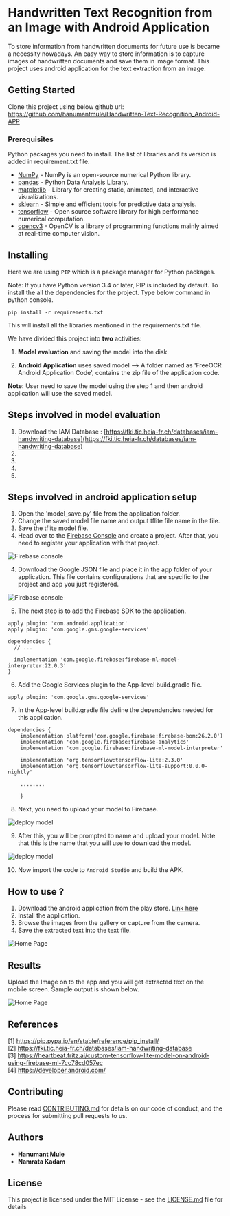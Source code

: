 # Handwritten Text Recognition from an Image with Android Application
To store information from handwritten documents for future use is became a necessity nowadays. An easy way to store information is to capture images of handwritten documents and save them in image format.
This project uses android application for the text extraction from an image.
## Getting Started
Clone this project using below github url: https://github.com/hanumantmule/Handwritten-Text-Recognition_Android-APP

### Prerequisites

Python packages you need to install. The list of libraries and its version is added in requirement.txt file. 

* [NumPy](https://pypi.org/project/numpy/) - NumPy is an open-source numerical Python library.
* [pandas](https://pandas.pydata.org/) - Python Data Analysis Library.
* [matplotlib](https://matplotlib.org/) - Library for creating static, animated, and interactive visualizations.
* [sklearn](https://scikit-learn.org/) - Simple and efficient tools for predictive data analysis.
* [tensorflow]() - Open source software library for high performance numerical computation.
* [opencv3]() - OpenCV is a library of programming functions mainly aimed at real-time computer vision. 

## Installing
Here we are using ```PIP``` which is a package manager for Python packages.

Note: If you have Python version 3.4 or later, PIP is included by default.
To install the all the dependencies for the project. Type below command in python console. 
```
pip install -r requirements.txt
```
This will install all the libraries mentioned in the requirements.txt file.

We have divided this project into **two** activities: 
1. **Model evaluation** and saving the model into the disk.

2. **Android Application** uses saved model --> A folder named as 'FreeOCR Android Application Code', contains the zip file of the application code. 

**Note:** User need to save the model using the step 1 and then android application will use the saved model.
## Steps involved in model evaluation
1. Download the IAM Database : [https://fki.tic.heia-fr.ch/databases/iam-handwriting-database](https://fki.tic.heia-fr.ch/databases/iam-handwriting-database)
2. 
3.
4.
5.

## Steps involved in android application setup
1. Open the 'model_save.py' file from the application folder.
2. Change the saved model file name and output tflite file name in the file.
2. Save the tflite model file.
3. Head over to the [Firebase Console](https://console.firebase.google.com/u/0/) and create a project. After that, you need to register your application with that project.

![Firebase console](https://github.com/hanumantmule/Handwritten-Text-Recognition_Android-APP/blob/main/Screenshots/App/1.png?raw=true)

4. Download the Google JSON file and place it in the app folder of your application. This file contains configurations that are specific to the project and app you just registered.

![Firebase console](https://github.com/hanumantmule/Handwritten-Text-Recognition_Android-APP/blob/main/Screenshots/App/2.png?raw=true)

5. The next step is to add the Firebase SDK to the application.
```
apply plugin: 'com.android.application'
apply plugin: 'com.google.gms.google-services'

dependencies {
  // ...

  implementation 'com.google.firebase:firebase-ml-model-interpreter:22.0.3'
}
```
6. Add the Google Services plugin to the App-level build.gradle file.
```
apply plugin: 'com.google.gms.google-services'
```
7. In the  App-level build.gradle file define the dependencies needed for this application.
```
dependencies {
    implementation platform('com.google.firebase:firebase-bom:26.2.0')
    implementation 'com.google.firebase:firebase-analytics'
    implementation 'com.google.firebase:firebase-ml-model-interpreter'

    implementation 'org.tensorflow:tensorflow-lite:2.3.0'
    implementation 'org.tensorflow:tensorflow-lite-support:0.0.0-nightly'
    
    ........
    
    }
```
8. Next, you need to upload your model to Firebase.

![deploy model](https://github.com/hanumantmule/Handwritten-Text-Recognition_Android-APP/blob/main/Screenshots/App/3.png?raw=true)

9. After this, you will be prompted to name and upload your model. Note that this is the name that you will use to download the model.

![deploy model](https://github.com/hanumantmule/Handwritten-Text-Recognition_Android-APP/blob/main/Screenshots/App/4.png?raw=true)

10. Now import the code to ```Android Studio``` and build the APK.

## How to use ?
1. Download the android application from the play store.
 [Link here](https://play.google.com/store/apps/details?id=com.bitshift.free.ocr)
2. Install the application.
3. Browse the images from the gallery or capture from the camera.
4. Save the extracted text into the text file.


![Home Page](https://github.com/hanumantmule/Handwritten-Text-Recognition_Android-APP/blob/main/Screenshots/App/app_home.png?raw=true)

## Results
Upload the Image on to the app and you will get extracted text on the mobile screen. Sample output is shown below.

![Home Page](https://github.com/hanumantmule/Handwritten-Text-Recognition_Android-APP/blob/main/Screenshots/App/sample_output.jpeg?raw=true)

## References
[1] https://pip.pypa.io/en/stable/reference/pip_install/  
[2] https://fki.tic.heia-fr.ch/databases/iam-handwriting-database  
[3] https://heartbeat.fritz.ai/custom-tensorflow-lite-model-on-android-using-firebase-ml-7cc78cd057ec      
[4] https://developer.android.com/

## Contributing

Please read [CONTRIBUTING.md](https://github.com/hanumantmule/Email_Classification/blob/main/CONTRIBUTING.md) for details on our code of conduct, and the process for submitting pull requests to us.

## Authors

* **Hanumant Mule** 
* **Namrata Kadam** 

## License

This project is licensed under the MIT License - see the [LICENSE.md](LICENSE.md) file for details

